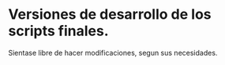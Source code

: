 # Versiones de desarrollo de los scripts finales.
Sientase libre de hacer modificaciones, segun sus necesidades.

